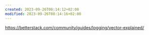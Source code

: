 ```yaml
---
created: 2023-09-26T08:14:12+02:00
modified: 2023-09-26T08:14:16+02:00
---
```


https://betterstack.com/community/guides/logging/vector-explained/
